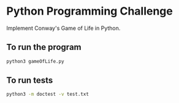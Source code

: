 # Python Programming Challenge
Implement Conway's Game of Life in Python.

## To run the program
```sh
python3 gameOfLife.py
```

## To run tests
```sh
python3 -m doctest -v test.txt
```
